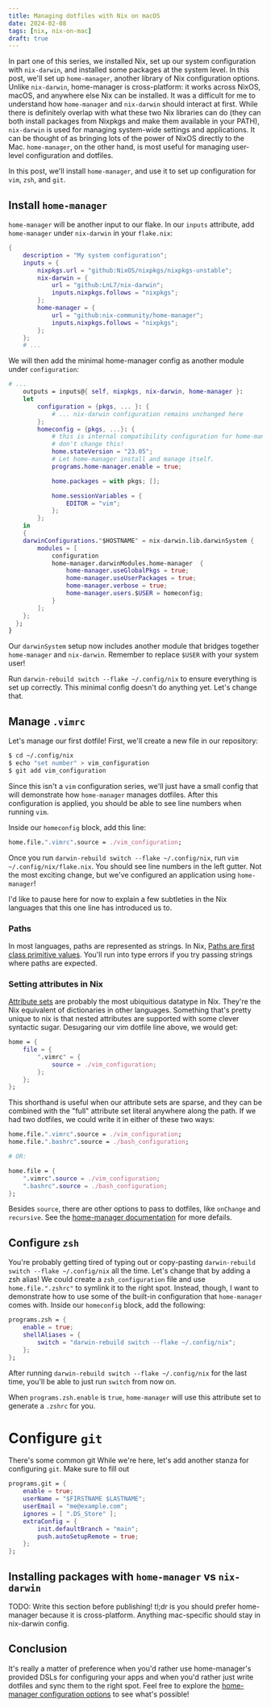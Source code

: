 ```yaml
---
title: Managing dotfiles with Nix on macOS
date: 2024-02-08
tags: [nix, nix-on-mac]
draft: true
---
```


In part one of this series, we installed Nix, set up our system configuration with `nix-darwin`, and
installed some packages at the system level. In this post, we'll set up `home-manager`, another
library of Nix configuration options. Unlike `nix-darwin`, home-manager is cross-platform: it works
across NixOS, macOS, and anywhere else Nix can be installed. It was a difficult for me to understand
how `home-manager` and `nix-darwin` should interact at first. While there is definitely overlap with
what these two Nix libraries can do (they can both install packages from Nixpkgs and make them
available in your PATH), `nix-darwin` is used for managing system-wide settings and applications. It
can be thought of as bringing lots of the power of NixOS directly to the Mac. `home-manager`, on the
other hand, is most useful for managing user-level configuration and dotfiles.

In this post, we'll install `home-manager`, and use it to set up configuration for `vim`, `zsh`, and
`git`.

## Install `home-manager`

`home-manager` will be another input to our flake. In our `inputs` attribute, add `home-manager`
under `nix-darwin` in your `flake.nix`:

```nix
{
    description = "My system configuration";
    inputs = {
        nixpkgs.url = "github:NixOS/nixpkgs/nixpkgs-unstable";
        nix-darwin = {
            url = "github:LnL7/nix-darwin";
            inputs.nixpkgs.follows = "nixpkgs";
        };
        home-manager = {
            url = "github:nix-community/home-manager";
            inputs.nixpkgs.follows = "nixpkgs";
        };
    };
    # ...
```

We will then add the minimal home-manager config as another module under `configuration`:

```nix
# ...
    outputs = inputs@{ self, nixpkgs, nix-darwin, home-manager }:
    let
        configuration = {pkgs, ... }: {
            # ... nix-darwin configuration remains unchanged here
        };
        homeconfig = {pkgs, ...}: {
            # this is internal compatibility configuration for home-manager,
            # don't change this!
            home.stateVersion = "23.05";
            # Let home-manager install and manage itself.
            programs.home-manager.enable = true;

            home.packages = with pkgs; [];

            home.sessionVariables = {
                EDITOR = "vim";
            };
        };
    in
    {
    darwinConfigurations."$HOSTNAME" = nix-darwin.lib.darwinSystem {
        modules = [
            configuration
            home-manager.darwinModules.home-manager  {
                home-manager.useGlobalPkgs = true;
                home-manager.useUserPackages = true;
                home-manager.verbose = true;
                home-manager.users.$USER = homeconfig;
            }
        ];
    };
  };
}
```

Our `darwinSystem` setup now includes another module that bridges together `home-manager` and
`nix-darwin`. Remember to replace `$USER` with your system user!

Run `darwin-rebuild switch --flake ~/.config/nix` to ensure everything is set up correctly. This
minimal config doesn't do anything yet. Let's change that.

## Manage `.vimrc`

Let's manage our first dotfile! First, we'll create a new file in our repository:

```bash
$ cd ~/.config/nix
$ echo "set number" > vim_configuration
$ git add vim_configuration
```

Since this isn't a `vim` configuration series, we'll just have a small config that will demonstrate
how `home-manager` manages dotfiles. After this configuration is applied, you should be able to see
line numbers when running `vim`.

Inside our `homeconfig` block, add this line:

```nix
home.file.".vimrc".source = ./vim_configuration;
```

Once you run `darwin-rebuild switch --flake ~/.config/nix`, run `vim ~/.config/nix/flake.nix`. You
should see line numbers in the left gutter. Not the most exciting change, but we've configured an
application using `home-manager`!

I'd like to pause here for now to explain a few subtleties in the Nix languages that this one line
has introduced us to.

### Paths

In most languages, paths are represented as strings. In Nix, [Paths are first class primitive
values](https://nixos.org/manual/nix/stable/language/values#type-path). You'll run into type errors
if you try passing strings where paths are expected.

### Setting attributes in Nix

[Attribute sets](https://nixos.org/manual/nix/stable/language/values#attribute-set) are probably the
most ubiquitious datatype in Nix. They're the Nix equivalent of dictionaries in other languages. Something that's pretty unique to nix is that nested attributes are supported with some clever syntactic sugar. Desugaring our vim dotfile line above, we would get:

```nix
home = {
    file = {
        ".vimrc" = {
            source = ./vim_configuration;
        };
    };
};
```

This shorthand is useful when our attribute sets are sparse, and they can be combined with the
"full" attribute set literal anywhere along the path. If we had two dotfiles, we could write it in either of these two ways:

```nix
home.file.".vimrc".source = ./vim_configuration;
home.file.".bashrc".source = ./bash_configuration;

# OR:

home.file = {
    ".vimrc".source = ./vim_configuration;
    ".bashrc".source = ./bash_configuration;
};
```

Besides `source`, there are other options to pass to dotfiles, like `onChange` and `recursive`. See
the [home-manager
documentation](https://nix-community.github.io/home-manager/options.xhtml#opt-home.file) for more
defails.

## Configure `zsh`

You're probably getting tired of typing out or copy-pasting `darwin-rebuild switch --flake
~/.config/nix` all the time. Let's change that by adding a zsh alias! We could create a
`zsh_configuration` file and use `home.file.".zshrc"` to symlink it to the right spot. Instead,
though, I want to demonstrate how to use some of the built-in configuration that `home-manager`
comes with. Inside our `homeconfig` block, add the following:

```nix
programs.zsh = {
    enable = true;
    shellAliases = {
        switch = "darwin-rebuild switch --flake ~/.config/nix";
    };
};
```

After running `darwin-rebuild switch --flake ~/.config/nix` for the last time, you'll be able to
just run `switch` from now on.

When `programs.zsh.enable` is `true`, `home-manager` will use this attribute set to generate a
`.zshrc` for you.

# Configure `git`

There's some common git While we're here, let's add another stanza for configuring `git`. Make sure to fill out

```nix
programs.git = {
    enable = true;
    userName = "$FIRSTNAME $LASTNAME";
    userEmail = "me@example.com";
    ignores = [ ".DS_Store" ];
    extraConfig = {
        init.defaultBranch = "main";
        push.autoSetupRemote = true;
    };
};
```

## Installing packages with `home-manager` vs `nix-darwin`

TODO: Write this section before publishing! tl;dr is you should prefer home-manager because it is
cross-platform. Anything mac-specific should stay in nix-darwin config.

## Conclusion

It's really a matter of preference when you'd rather use home-manager's provided DSLs for
configuring your apps and when you'd rather just write dotfiles and sync them to the right
spot. Feel free to explore the [home-manager configuration
options](https://nix-community.github.io/home-manager/options.xhtml#opt-home.file) to see what's
possible!
